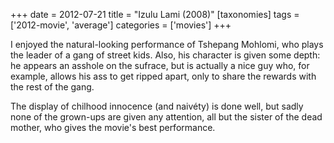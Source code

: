 +++
date = 2012-07-21
title = "Izulu Lami (2008)"
[taxonomies]
tags = ['2012-movie', 'average']
categories = ['movies']
+++

I enjoyed the natural-looking performance of Tshepang Mohlomi, who plays
the leader of a gang of street kids. Also, his character is given some
depth: he appears an asshole on the sufrace, but is actually a nice guy
who, for example, allows his ass to get ripped apart, only to share the
rewards with the rest of the gang.

The display of chilhood innocence (and naivéty) is done well, but sadly
none of the grown-ups are given any attention, all but the sister of the
dead mother, who gives the movie's best performance.
